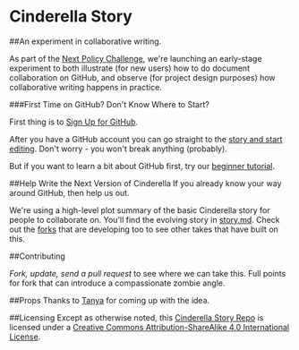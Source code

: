 Cinderella Story
================

##An experiment in collaborative writing.

As part of the [Next Policy Challenge](http://nextpolicychallenge.github.io/), we're launching an early-stage experiment to both illustrate (for new users) how to do document collaboration on GitHub, and observe (for project design purposes) how collaborative writing happens in practice. 

###First Time on GitHub? Don't Know Where to Start?

First thing is to [Sign Up for GitHub](https://github.com/join).

After you have a GitHub account you can go straight to the [story and start editing](https://github.com/NextPolicyChallenge/cinderella-story/blob/master/story.md). Don't worry - you won't break anything (probably). 

But if you want to learn a bit about GitHub first, try our [beginner tutorial](https://docs.google.com/document/d/17ZZqDhD-Ax4rmfma6Hi26RTREB-ApKZHzht5TBzWdjY/edit).


##Help Write the Next Version of Cinderella
If you already know your way around GitHub, then help us out.

We're using a high-level plot summary of the basic Cinderella story for people to collaborate on. You'll find the evolving story in [story.md](https://github.com/NextPolicyChallenge/cinderella-story/blob/master/story.md). Check out the [forks](https://github.com/NextPolicyChallenge/cinderella-story/network) that are developing too to see other takes that have built on this.

##Contributing 

*Fork, update, send a pull request* to see where we can take this. Full points for fork that can introduce a compassionate zombie angle.

##Props
Thanks to [Tanya](https://github.com/tmkelley) for coming up with the idea.

##Licensing 
Except as otherwise noted, this [Cinderella Story Repo](https://github.com/NextPolicyChallenge/cinderella-story) is licensed under a [Creative Commons Attribution-ShareAlike 4.0 International License](http://creativecommons.org/licenses/by-sa/4.0/deed.en_US).
